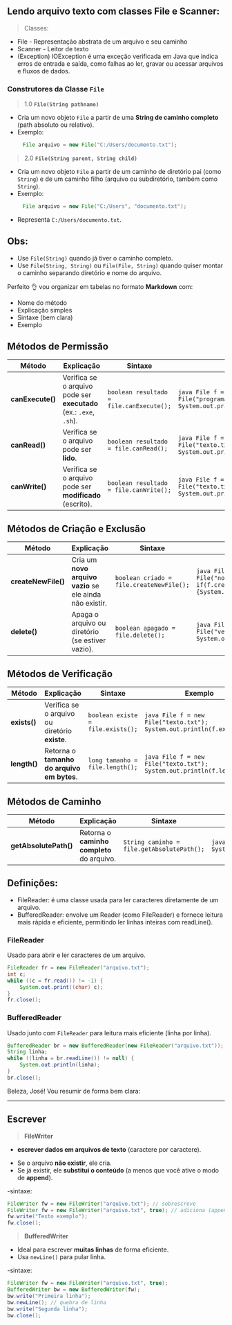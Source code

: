 ## Lendo arquivo texto com classes File e Scanner:
> Classes: 
- File - Representação abstrata de um arquivo e seu caminho
- Scanner - Leitor de texto
- (Exception) IOException é uma exceção verificada em Java que indica erros de entrada e saída, como falhas ao ler, gravar ou acessar arquivos e fluxos de dados.

### **Construtores da Classe `File`**
> 1.0 **`File(String pathname)`**
-  Cria um novo objeto `File` a partir de uma **String de caminho completo** (path absoluto ou relativo).
- Exemplo:

```java
     File arquivo = new File("C:/Users/documento.txt");
```


> 2.0 **`File(String parent, String child)`**

-  Cria um novo objeto `File` a partir de um caminho de diretório pai (como `String`) e de um caminho filho (arquivo ou subdiretório, também como `String`).
- Exemplo:

```java
     File arquivo = new File("C:/Users", "documento.txt");
```
- Representa `C:/Users/documento.txt`.

## Obs: 
+ Use `File(String)` quando já tiver o caminho completo.
+ Use `File(String, String)` ou `File(File, String)` quando quiser montar o caminho separando diretório e nome do arquivo.


Perfeito 👌 vou organizar em tabelas no formato **Markdown** com:

* Nome do método
* Explicação simples
* Sintaxe (bem clara)
* Exemplo


## Métodos de Permissão
| Método           | Explicação                                                         | Sintaxe                                  | Exemplo                                                                       |
| ---------------- | ------------------------------------------------------------------ | ---------------------------------------- | ----------------------------------------------------------------------------- |
| **canExecute()** | Verifica se o arquivo pode ser **executado** (ex.: `.exe`, `.sh`). | `boolean resultado = file.canExecute();` | `java File f = new File("programa.exe"); System.out.println(f.canExecute());` |
| **canRead()**    | Verifica se o arquivo pode ser **lido**.                           | `boolean resultado = file.canRead();`    | `java File f = new File("texto.txt"); System.out.println(f.canRead());`       |
| **canWrite()**   | Verifica se o arquivo pode ser **modificado** (escrito).           | `boolean resultado = file.canWrite();`   | `java File f = new File("texto.txt"); System.out.println(f.canWrite());`      |


## Métodos de Criação e Exclusão

| Método              | Explicação                                               | Sintaxe                                  | Exemplo                                                                                     |
| ------------------- | -------------------------------------------------------- | ---------------------------------------- | ------------------------------------------------------------------------------------------- |
| **createNewFile()** | Cria um **novo arquivo vazio** se ele ainda não existir. | `boolean criado = file.createNewFile();` | `java File f = new File("novo.txt"); if(f.createNewFile()){System.out.println("Criado!");}` |
| **delete()**        | Apaga o arquivo ou diretório (se estiver vazio).         | `boolean apagado = file.delete();`       | `java File f = new File("velho.txt"); System.out.println(f.delete());`                      |



##  Métodos de Verificação

| Método       | Explicação                                     | Sintaxe                           | Exemplo                                                                |
| ------------ | ---------------------------------------------- | --------------------------------- | ---------------------------------------------------------------------- |
| **exists()** | Verifica se o arquivo ou diretório **existe**. | `boolean existe = file.exists();` | `java File f = new File("texto.txt"); System.out.println(f.exists());` |
| **length()** | Retorna o **tamanho do arquivo em bytes**.     | `long tamanho = file.length();`   | `java File f = new File("texto.txt"); System.out.println(f.length());` |



## Métodos de Caminho

| Método                | Explicação                                 | Sintaxe                                    | Exemplo                                                                         |
| --------------------- | ------------------------------------------ | ------------------------------------------ | ------------------------------------------------------------------------------- |
| **getAbsolutePath()** | Retorna o **caminho completo** do arquivo. | `String caminho = file.getAbsolutePath();` | `java File f = new File("texto.txt"); System.out.println(f.getAbsolutePath());` |

## Definições:
- FileReader: é uma classe usada para ler caracteres diretamente de um arquivo.
- BufferedReader: envolve um Reader (como FileReader) e fornece leitura mais rápida e eficiente, permitindo ler linhas inteiras com readLine().

### **FileReader**

Usado para abrir e ler caracteres de um arquivo.

```java
FileReader fr = new FileReader("arquivo.txt");
int c;
while ((c = fr.read()) != -1) {
    System.out.print((char) c);
}
fr.close();
```

### **BufferedReader**

Usado junto com `FileReader` para leitura mais eficiente (linha por linha).

```java
BufferedReader br = new BufferedReader(new FileReader("arquivo.txt"));
String linha;
while ((linha = br.readLine()) != null) {
    System.out.println(linha);
}
br.close();
```

Beleza, José! Vou resumir de forma bem clara:

---

## Escrever
>  **FileWriter**
- **escrever dados em arquivos de texto** (caractere por caractere).

* Se o arquivo **não existir**, ele cria.
* Se já existir, ele **substitui o conteúdo** (a menos que você ative o modo de **append**).

-sintaxe:
```java
FileWriter fw = new FileWriter("arquivo.txt"); // sobrescreve
FileWriter fw = new FileWriter("arquivo.txt", true); // adiciona (append)
fw.write("Texto exemplo");
fw.close();
```

> **BufferedWriter**
* Ideal para escrever **muitas linhas** de forma eficiente.
* Usa `newLine()` para pular linha.

-sintaxe:
```java
FileWriter fw = new FileWriter("arquivo.txt", true);
BufferedWriter bw = new BufferedWriter(fw);
bw.write("Primeira linha");
bw.newLine(); // quebra de linha
bw.write("Segunda linha");
bw.close();
```

